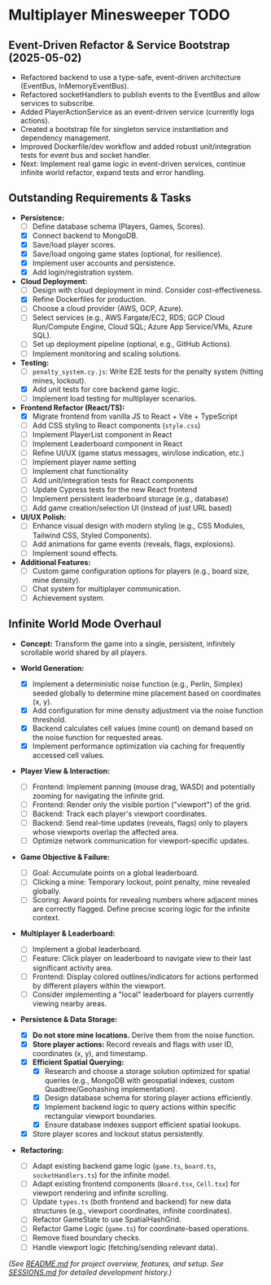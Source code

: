 # Multiplayer Minesweeper TODO

## Event-Driven Refactor & Service Bootstrap (2025-05-02)

- Refactored backend to use a type-safe, event-driven architecture (EventBus, InMemoryEventBus).
- Refactored socketHandlers to publish events to the EventBus and allow services to subscribe.
- Added PlayerActionService as an event-driven service (currently logs actions).
- Created a bootstrap file for singleton service instantiation and dependency management.
- Improved Dockerfile/dev workflow and added robust unit/integration tests for event bus and socket handler.
- Next: Implement real game logic in event-driven services, continue infinite world refactor, expand tests and error handling.

## Outstanding Requirements & Tasks

*   **Persistence:**
    *   [ ] Define database schema (Players, Games, Scores).
    *   [X] Connect backend to MongoDB.
    *   [X] Save/load player scores.
    *   [X] Save/load ongoing game states (optional, for resilience).
    *   [X] Implement user accounts and persistence.
    *   [X] Add login/registration system.
*   **Cloud Deployment:**
    *   [ ] Design with cloud deployment in mind. Consider cost-effectiveness.
    *   [X] Refine Dockerfiles for production.
    *   [ ] Choose a cloud provider (AWS, GCP, Azure).
    *   [ ] Select services (e.g., AWS Fargate/EC2, RDS; GCP Cloud Run/Compute Engine, Cloud SQL; Azure App Service/VMs, Azure SQL).
    *   [ ] Set up deployment pipeline (optional, e.g., GitHub Actions).
    *   [ ] Implement monitoring and scaling solutions.
*   **Testing:**
    *   [ ] `penalty_system.cy.js`: Write E2E tests for the penalty system (hitting mines, lockout).
    *   [X] Add unit tests for core backend game logic.
    *   [ ] Implement load testing for multiplayer scenarios.
*   **Frontend Refactor (React/TS):**
    *   [X] Migrate frontend from vanilla JS to React + Vite + TypeScript
    *   [ ] Add CSS styling to React components (`style.css`)
    *   [ ] Implement PlayerList component in React
    *   [ ] Implement Leaderboard component in React
    *   [ ] Refine UI/UX (game status messages, win/lose indication, etc.)
    *   [ ] Implement player name setting
    *   [ ] Implement chat functionality
    *   [ ] Add unit/integration tests for React components
    *   [ ] Update Cypress tests for the new React frontend
    *   [ ] Implement persistent leaderboard storage (e.g., database)
    *   [ ] Add game creation/selection UI (instead of just URL based)
*   **UI/UX Polish:**
    *   [ ] Enhance visual design with modern styling (e.g., CSS Modules, Tailwind CSS, Styled Components).
    *   [ ] Add animations for game events (reveals, flags, explosions).
    *   [ ] Implement sound effects.
*   **Additional Features:**
    *   [ ] Custom game configuration options for players (e.g., board size, mine density).
    *   [ ] Chat system for multiplayer communication.
    *   [ ] Achievement system.

## Infinite World Mode Overhaul

*   **Concept:** Transform the game into a single, persistent, infinitely scrollable world shared by all players.

*   **World Generation:**
    *   [X] Implement a deterministic noise function (e.g., Perlin, Simplex) seeded globally to determine mine placement based on coordinates (x, y).
    *   [X] Add configuration for mine density adjustment via the noise function threshold.
    *   [X] Backend calculates cell values (mine count) on demand based on the noise function for requested areas.
    *   [X] Implement performance optimization via caching for frequently accessed cell values.

*   **Player View & Interaction:**
    *   [ ] Frontend: Implement panning (mouse drag, WASD) and potentially zooming for navigating the infinite grid.
    *   [ ] Frontend: Render only the visible portion ("viewport") of the grid.
    *   [ ] Backend: Track each player's viewport coordinates.
    *   [ ] Backend: Send real-time updates (reveals, flags) only to players whose viewports overlap the affected area.
    *   [ ] Optimize network communication for viewport-specific updates.

*   **Game Objective & Failure:**
    *   [ ] Goal: Accumulate points on a global leaderboard.
    *   [ ] Clicking a mine: Temporary lockout, point penalty, mine revealed globally.
    *   [ ] Scoring: Award points for revealing numbers where adjacent mines are correctly flagged. Define precise scoring logic for the infinite context.

*   **Multiplayer & Leaderboard:**
    *   [ ] Implement a global leaderboard.
    *   [ ] Feature: Click player on leaderboard to navigate view to their last significant activity area.
    *   [ ] Frontend: Display colored outlines/indicators for actions performed by different players within the viewport.
    *   [ ] Consider implementing a "local" leaderboard for players currently viewing nearby areas.

*   **Persistence & Data Storage:**
    *   [X] **Do not store mine locations.** Derive them from the noise function.
    *   [X] **Store player actions:** Record reveals and flags with user ID, coordinates (x, y), and timestamp.
    *   [X] **Efficient Spatial Querying:**
        *   [X] Research and choose a storage solution optimized for spatial queries (e.g., MongoDB with geospatial indexes, custom Quadtree/Geohashing implementation).
        *   [X] Design database schema for storing player actions efficiently.
        *   [X] Implement backend logic to query actions within specific rectangular viewport boundaries.
        *   [X] Ensure database indexes support efficient spatial lookups.
    *   [X] Store player scores and lockout status persistently.

*   **Refactoring:**
    *   [ ] Adapt existing backend game logic (`game.ts`, `board.ts`, `socketHandlers.ts`) for the infinite model.
    *   [ ] Adapt existing frontend components (`Board.tsx`, `Cell.tsx`) for viewport rendering and infinite scrolling.
    *   [ ] Update `types.ts` (both frontend and backend) for new data structures (e.g., viewport coordinates, infinite coordinates).
    *   [ ] Refactor GameState to use SpatialHashGrid.
    *   [ ] Refactor Game Logic (`game.ts`) for coordinate-based operations.
    *   [ ] Remove fixed boundary checks.
    *   [ ] Handle viewport logic (fetching/sending relevant data).

*(See [README.md](README.md) for project overview, features, and setup. See [SESSIONS.md](SESSIONS.md) for detailed development history.)*


